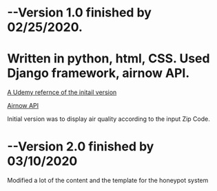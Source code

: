 # --Version 1.0 finished by 02/25/2020.
# Written in python, html, CSS. Used Django framework, airnow API.

[A Udemy refernce of the initail version](https://www.udemy.com/share/101VUOCUEccV9QQXQ=/)

[Airnow API](https://docs.airnowapi.org)

Initial version was to display air quality according to the input Zip Code. 

# --Version 2.0 finished by 03/10/2020

Modified a lot of the content and the template for the honeypot system
